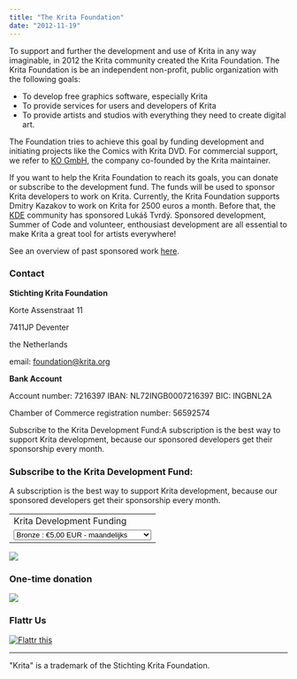 ```yaml
---
title: "The Krita Foundation"
date: "2012-11-19"
---
```


To support and further the development and use of Krita in any way imaginable, in 2012 the Krita community created the Krita Foundation. The Krita Foundation is be an independent non-profit, public organization with the following goals:

- To develop free graphics software, especially Krita
- To provide services for users and developers of Krita
- To provide artists and studios with everything they need to create digital art.

The Foundation tries to achieve this goal by funding development and initiating projects like the Comics with Krita DVD. For commercial support, we refer to [KO GmbH](http://www.kogmbh.com/krita), the company co-founded by the Krita maintainer.

If you want to help the Krita Foundation to reach its goals, you can donate or subscribe to the development fund. The funds will be used to sponsor Krita developers to work on Krita. Currently, the Krita Foundation supports Dmitry Kazakov to work on Krita for 2500 euros a month. Before that, the [KDE](http://www.kde.org) community has sponsored Lukáš Tvrdý. Sponsored development, Summer of Code and volunteer, enthousiast development are all essential to make Krita a great tool for artists everywhere!

See an overview of past sponsored work [here](http://community.kde.org/Krita#Sponsored_Work).

### Contact

**Stichting Krita Foundation**

Korte Assenstraat 11

7411JP Deventer

the Netherlands

email: foundation@krita.org

**Bank Account**

Account number: 7216397 IBAN: NL72INGB0007216397 BIC: INGBNL2A

Chamber of Commerce registration number: 56592574

Subscribe to the Krita Development Fund:A subscription is the best way to support Krita development, because our sponsored developers get their sponsorship every month.

### Subscribe to the Krita Development Fund:

A subscription is the best way to support Krita development, because our sponsored developers get their sponsorship every month.

 

<table><tbody><tr><td><input name="on0" type="hidden" value="Krita Development Funding">Krita Development Funding</td></tr><tr><td><select name="os0"><option value="Bronze">Bronze : €5,00 EUR - maandelijks</option> <option value="Sliver">Sliver : €10,00 EUR - maandelijks</option> <option value="Electrum">Electrum : €25,00 EUR - maandelijks</option> <option value="Gold">Gold : €50,00 EUR - maandelijks</option> <option value="Platinum">Platinum : €100,00 EUR - maandelijks</option> <option value="Diamond">Diamond : €250,00 EUR - maandelijks</option></select></td></tr></tbody></table>

  ![](/images/posts/2012/pixel.gif)

### One-time donation

   ![](/images/posts/2012/pixel.gif)

### Flattr Us

[![Flattr this](/images/posts/2012/flattr-badge-large.png "Flattr this")](http://flattr.com/thing/1055815/The-Krita-Foundation)

* * *

"Krita" is a trademark of the Stichting Krita Foundation.
